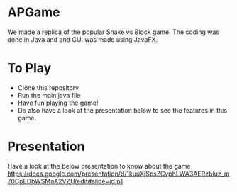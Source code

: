 # APGame  
We made a replica of the popular Snake vs Block game. The coding was done in Java and and GUI was made using JavaFX.
# To Play
- Clone this repository
- Run the main java file
- Have fun playing the game!
- Do also have a look at the presentation below to see the features in this game.
# Presentation
Have a look at the below presentation to know about the game  
https://docs.google.com/presentation/d/1kuuXjSpsZCvphLWA3AERzbiuz_m70CpEDbWSMaA2VZU/edit#slide=id.p1  
